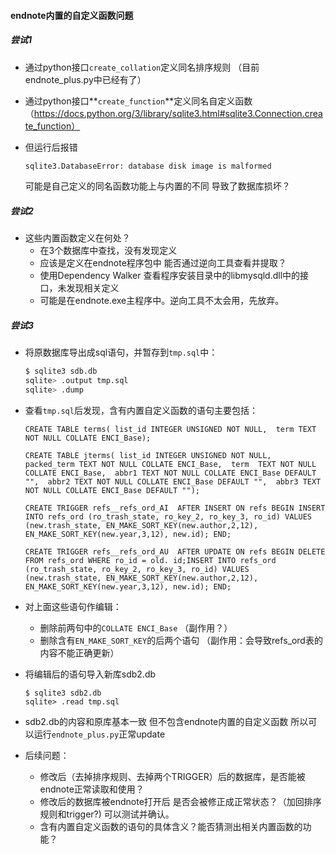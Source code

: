 #### endnote内置的自定义函数问题

##### 尝试1

* 通过python接口`create_collation`定义同名排序规则  （目前endnote_plus.py中已经有了）

* 通过python接口**`create_function`**定义同名自定义函数 （https://docs.python.org/3/library/sqlite3.html#sqlite3.Connection.create_function）

* 但运行后报错

  ```bash
  sqlite3.DatabaseError: database disk image is malformed
  ```

  可能是自己定义的同名函数功能上与内置的不同 导致了数据库损坏？

##### 尝试2

* 这些内置函数定义在何处？
  * 在3个数据库中查找，没有发现定义
  * 应该是定义在endnote程序包中 能否通过逆向工具查看并提取？
  * 使用Dependency Walker 查看程序安装目录中的libmysqld.dll中的接口，未发现相关定义
  * 可能是在endnote.exe主程序中。逆向工具不太会用，先放弃。

##### 尝试3

* 将原数据库导出成sql语句，并暂存到`tmp.sql`中：

  ```bash
  $ sqlite3 sdb.db
  sqlite> .output tmp.sql
  sqlite> .dump
  ```

* 查看`tmp.sql`后发现，含有内置自定义函数的语句主要包括：

  ```sqlite
  CREATE TABLE terms( list_id INTEGER UNSIGNED NOT NULL,  term TEXT NOT NULL COLLATE ENCI_Base);
  
  CREATE TABLE jterms( list_id INTEGER UNSIGNED NOT NULL,  packed_term TEXT NOT NULL COLLATE ENCI_Base,  term  TEXT NOT NULL COLLATE ENCI_Base,  abbr1 TEXT NOT NULL COLLATE ENCI_Base DEFAULT "",  abbr2 TEXT NOT NULL COLLATE ENCI_Base DEFAULT "",  abbr3 TEXT NOT NULL COLLATE ENCI_Base DEFAULT "");
  
  CREATE TRIGGER refs__refs_ord_AI  AFTER INSERT ON refs BEGIN INSERT INTO refs_ord (ro_trash_state, ro_key_2, ro_key_3, ro_id) VALUES (new.trash_state, EN_MAKE_SORT_KEY(new.author,2,12), EN_MAKE_SORT_KEY(new.year,3,12), new.id); END;
  
  CREATE TRIGGER refs__refs_ord_AU  AFTER UPDATE ON refs BEGIN DELETE FROM refs_ord WHERE ro_id = old. id;INSERT INTO refs_ord (ro_trash_state, ro_key_2, ro_key_3, ro_id) VALUES (new.trash_state, EN_MAKE_SORT_KEY(new.author,2,12), EN_MAKE_SORT_KEY(new.year,3,12), new.id); END;
  
  ```

* 对上面这些语句作编辑：

  * 删除前两句中的`COLLATE ENCI_Base` （副作用？）
  * 删除含有`EN_MAKE_SORT_KEY`的后两个语句 （副作用：会导致refs_ord表的内容不能正确更新）

* 将编辑后的语句导入新库sdb2.db

  ```sqlite
  $ sqlite3 sdb2.db
  sqlite> .read tmp.sql
  ```

* sdb2.db的内容和原库基本一致 但不包含endnote内置的自定义函数 所以可以运行`endnote_plus.py`正常update

* 后续问题：

  * 修改后（去掉排序规则、去掉两个TRIGGER）后的数据库，是否能被endnote正常读取和使用？
  * 修改后的数据库被endnote打开后 是否会被修正成正常状态？（加回排序规则和trigger?) 可以测试并确认。
  * 含有内置自定义函数的语句的具体含义？能否猜测出相关内置函数的功能？